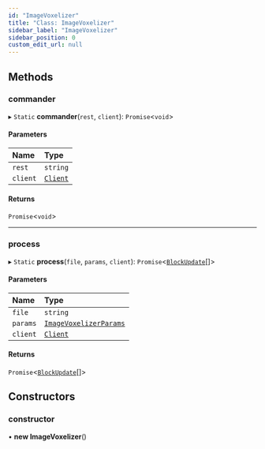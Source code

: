 ```yaml
---
id: "ImageVoxelizer"
title: "Class: ImageVoxelizer"
sidebar_label: "ImageVoxelizer"
sidebar_position: 0
custom_edit_url: null
---
```


## Methods

### commander

▸ `Static` **commander**(`rest`, `client`): `Promise`<`void`\>

#### Parameters

| Name | Type |
| :------ | :------ |
| `rest` | `string` |
| `client` | [`Client`](Client.md) |

#### Returns

`Promise`<`void`\>

___

### process

▸ `Static` **process**(`file`, `params`, `client`): `Promise`<[`BlockUpdate`](../modules.md#blockupdate-44)[]\>

#### Parameters

| Name | Type |
| :------ | :------ |
| `file` | `string` |
| `params` | [`ImageVoxelizerParams`](../modules.md#imagevoxelizerparams-44) |
| `client` | [`Client`](Client.md) |

#### Returns

`Promise`<[`BlockUpdate`](../modules.md#blockupdate-44)[]\>

## Constructors

### constructor

• **new ImageVoxelizer**()
